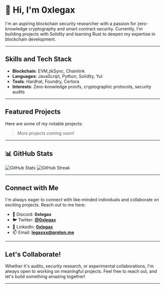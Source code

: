 # 👋 Hi, I'm 0xlegax

I'm an aspiring blockchain security researcher with a passion for zero-knowledge cryptography and smart contract security. Currently, I'm building projects with Solidity and learning Rust to deepen my expertise in blockchain development.

---

## Skills and Tech Stack
- **Blockchain**: EVM,zkSync, Chainlink
- **Languages**: JavaScript, Python, Solidity, Yul
- **Tools**: Hardhat, Foundry, Certora
- **Interests**: Zero-knowledge proofs, cryptographic protocols, security audits

---

## Featured Projects
Here are some of my notable projects:
> *More projects coming soon!*

---

## 📊 GitHub Stats
![GitHub Stats](https://github-readme-stats.vercel.app/api?username=0xlegax&show_icons=true&theme=radical)
![GitHub Streak](https://github-readme-streak-stats.herokuapp.com/?user=0xlegax&theme=radical)

---

## Connect with Me
I'm always eager to connect with like-minded individuals and collaborate on exciting projects. Reach out to me here:

- 💬 Discord: **0xlegax**
- 🐦 Twitter: [**@0xlegax**](https://twitter.com/0xlegax)
- 💼 LinkedIn: [**0xlegax**](https://www.linkedin.com/in/0xlegax-%E2%80%8E-78a4a02a3/)
- 📫 Email: **legaxxx@proton.me**

---

## Let's Collaborate!
Whether it's audits, security research, or experimental collaborations, I'm always open to working on meaningful projects. Feel free to reach out, and let's build something amazing together!

---
